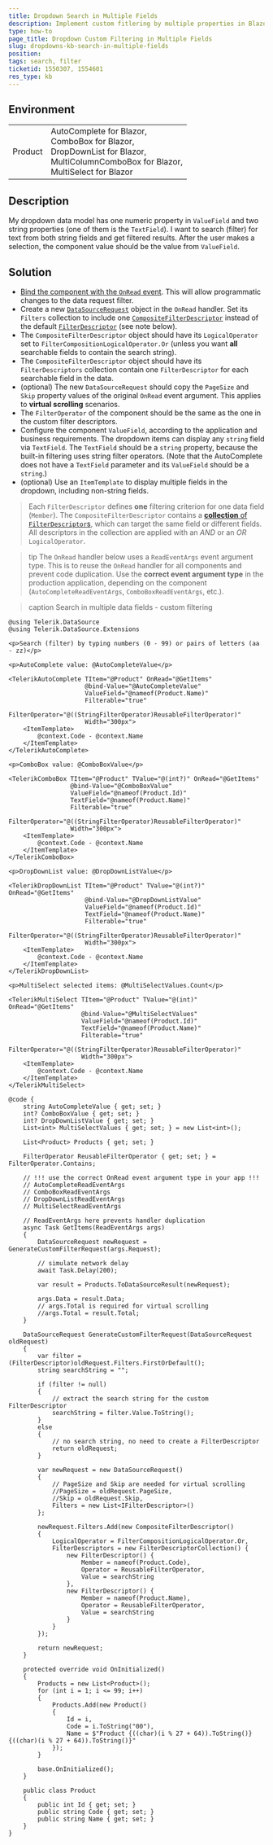 ```yaml
---
title: Dropdown Search in Multiple Fields
description: Implement custom fitlering by multiple properties in Blazor AutoComplete, ComboBox, DropDownList and MultiSelect. Search in several data fields.
type: how-to
page_title: Dropdown Custom Filtering in Multiple Fields
slug: dropdowns-kb-search-in-multiple-fields
position: 
tags: search, filter
ticketid: 1550307, 1554601
res_type: kb
---
```


## Environment

<table>
    <tbody>
        <tr>
            <td>Product</td>
            <td>
                AutoComplete for Blazor, <br />
                ComboBox for Blazor, <br />
                DropDownList for Blazor, <br />
                MultiColumnComboBox for Blazor, <br />
                MultiSelect for Blazor
            </td>
        </tr>
    </tbody>
</table>

## Description

My dropdown data model has one numeric property in `ValueField` and two string properties (one of them is the `TextField`). I want to search (filter) for text from both string fields and get filtered results. After the user makes a selection, the component value should be the value from `ValueField`.

## Solution

* [Bind the component with the `OnRead` event](slug://common-features-data-binding-onread). This will allow programmatic changes to the data request filter.
* Create a new [`DataSourceRequest`](slug://Telerik.DataSource.DataSourceRequest) object in the `OnRead` handler. Set its `Filters` collection to include one [`CompositeFilterDescriptor`](slug://Telerik.DataSource.CompositeFilterDescriptor) instead of the default [`FilterDescriptor`](slug://Telerik.DataSource.FilterDescriptor) (see note below).
* The `CompositeFilterDescriptor` object should have its `LogicalOperator` set to `FilterCompositionLogicalOperator.Or` (unless you want **all** searchable fields to contain the search string).
* The `CompositeFilterDescriptor` object should have its `FilterDescriptors` collection contain one `FilterDescriptor` for each searchable field in the data.
* (optional) The new `DataSourceRequest` should copy the `PageSize` and `Skip` property values of the original `OnRead` event argument. This applies to **virtual scrolling** scenarios.
* The `FilterOperator` of the component should be the same as the one in the custom filter descriptors.
* Configure the component `ValueField`, according to the application and business requirements. The dropdown items can display any `string` field via `TextField`. The `TextField` should be a `string` property, because the built-in filtering uses string filter operators. (Note that the AutoComplete does not have a `TextField` parameter and its `ValueField` should be a `string`.)
* (optional) Use an `ItemTemplate` to display multiple fields in the dropdown, including non-string fields.

> Each `FilterDescriptor` defines **one** filtering criterion for one data field (`Member`). The `CompositeFilterDescriptor` contains a [**collection** of `FilterDescriptor`s](slug://Telerik.DataSource.FilterDescriptorCollection), which can target the same field or different fields. All descriptors in the collection are applied with an *AND* or an *OR* `LogicalOperator`.

>tip The `OnRead` handler below uses a `ReadEventArgs` event argument type. This is to reuse the `OnRead` handler for all components and prevent code duplication. Use the **correct event argument type** in the production application, depending on the component (`AutoCompleteReadEventArgs`, `ComboBoxReadEventArgs`, etc.).

>caption Search in multiple data fields - custom filtering

````RAZOR
@using Telerik.DataSource
@using Telerik.DataSource.Extensions

<p>Search (filter) by typing numbers (0 - 99) or pairs of letters (aa - zz)</p>

<p>AutoComplete value: @AutoCompleteValue</p>

<TelerikAutoComplete TItem="@Product" OnRead="@GetItems"
                     @bind-Value="@AutoCompleteValue"
                     ValueField="@nameof(Product.Name)"
                     Filterable="true"
                     FilterOperator="@((StringFilterOperator)ReusableFilterOperator)"
                     Width="300px">
    <ItemTemplate>
        @context.Code - @context.Name
    </ItemTemplate>
</TelerikAutoComplete>

<p>ComboBox value: @ComboBoxValue</p>

<TelerikComboBox TItem="@Product" TValue="@(int?)" OnRead="@GetItems"
                 @bind-Value="@ComboBoxValue"
                 ValueField="@nameof(Product.Id)"
                 TextField="@nameof(Product.Name)"
                 Filterable="true"
                 FilterOperator="@((StringFilterOperator)ReusableFilterOperator)"
                 Width="300px">
    <ItemTemplate>
        @context.Code - @context.Name
    </ItemTemplate>
</TelerikComboBox>

<p>DropDownList value: @DropDownListValue</p>

<TelerikDropDownList TItem="@Product" TValue="@(int?)" OnRead="@GetItems"
                     @bind-Value="@DropDownListValue"
                     ValueField="@nameof(Product.Id)"
                     TextField="@nameof(Product.Name)"
                     Filterable="true"
                     FilterOperator="@((StringFilterOperator)ReusableFilterOperator)"
                     Width="300px">
    <ItemTemplate>
        @context.Code - @context.Name
    </ItemTemplate>
</TelerikDropDownList>

<p>MultiSelect selected items: @MultiSelectValues.Count</p>

<TelerikMultiSelect TItem="@Product" TValue="@(int)" OnRead="@GetItems"
                    @bind-Value="@MultiSelectValues"
                    ValueField="@nameof(Product.Id)"
                    TextField="@nameof(Product.Name)"
                    Filterable="true"
                    FilterOperator="@((StringFilterOperator)ReusableFilterOperator)"
                    Width="300px">
    <ItemTemplate>
        @context.Code - @context.Name
    </ItemTemplate>
</TelerikMultiSelect>

@code {
    string AutoCompleteValue { get; set; }
    int? ComboBoxValue { get; set; }
    int? DropDownListValue { get; set; }
    List<int> MultiSelectValues { get; set; } = new List<int>();

    List<Product> Products { get; set; }

    FilterOperator ReusableFilterOperator { get; set; } = FilterOperator.Contains;

    // !!! use the correct OnRead event argument type in your app !!!
    // AutoCompleteReadEventArgs
    // ComboBoxReadEventArgs
    // DropDownListReadEventArgs
    // MultiSelectReadEventArgs

    // ReadEventArgs here prevents handler duplication
    async Task GetItems(ReadEventArgs args)
    {
        DataSourceRequest newRequest = GenerateCustomFilterRequest(args.Request);

        // simulate network delay
        await Task.Delay(200);

        var result = Products.ToDataSourceResult(newRequest);

        args.Data = result.Data;
        // args.Total is required for virtual scrolling
        //args.Total = result.Total;
    }

    DataSourceRequest GenerateCustomFilterRequest(DataSourceRequest oldRequest)
    {
        var filter = (FilterDescriptor)oldRequest.Filters.FirstOrDefault();
        string searchString = "";

        if (filter != null)
        {
            // extract the search string for the custom FilterDescriptor
            searchString = filter.Value.ToString();
        }
        else
        {
            // no search string, no need to create a FilterDescriptor
            return oldRequest;
        }

        var newRequest = new DataSourceRequest()
        {
            // PageSize and Skip are needed for virtual scrolling
            //PageSize = oldRequest.PageSize,
            //Skip = oldRequest.Skip,
            Filters = new List<IFilterDescriptor>()
        };

        newRequest.Filters.Add(new CompositeFilterDescriptor()
        {
            LogicalOperator = FilterCompositionLogicalOperator.Or,
            FilterDescriptors = new FilterDescriptorCollection() {
                new FilterDescriptor() {
                    Member = nameof(Product.Code),
                    Operator = ReusableFilterOperator,
                    Value = searchString
                },
                new FilterDescriptor() {
                    Member = nameof(Product.Name),
                    Operator = ReusableFilterOperator,
                    Value = searchString
                }
            }
        });

        return newRequest;
    }

    protected override void OnInitialized()
    {
        Products = new List<Product>();
        for (int i = 1; i <= 99; i++)
        {
            Products.Add(new Product()
            {
                Id = i,
                Code = i.ToString("00"),
                Name = $"Product {((char)(i % 27 + 64)).ToString()}{((char)(i % 27 + 64)).ToString()}"
            });
        }

        base.OnInitialized();
    }

    public class Product
    {
        public int Id { get; set; }
        public string Code { get; set; }
        public string Name { get; set; }
    }
}
````
